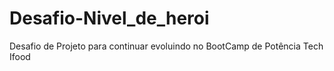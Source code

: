 # Desafio-Nivel_de_heroi
Desafio de Projeto para continuar evoluindo no BootCamp de Potência Tech Ifood
